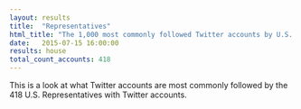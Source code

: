 ```yaml
---
layout: results
title:  "Representatives"
html_title: "The 1,000 most commonly followed Twitter accounts by U.S. Representatives in Congress"
date:   2015-07-15 16:00:00
results: house
total_count_accounts: 418
---
```


This is a look at what Twitter accounts are most commonly followed by the 418 U.S. Representatives with Twitter accounts.

